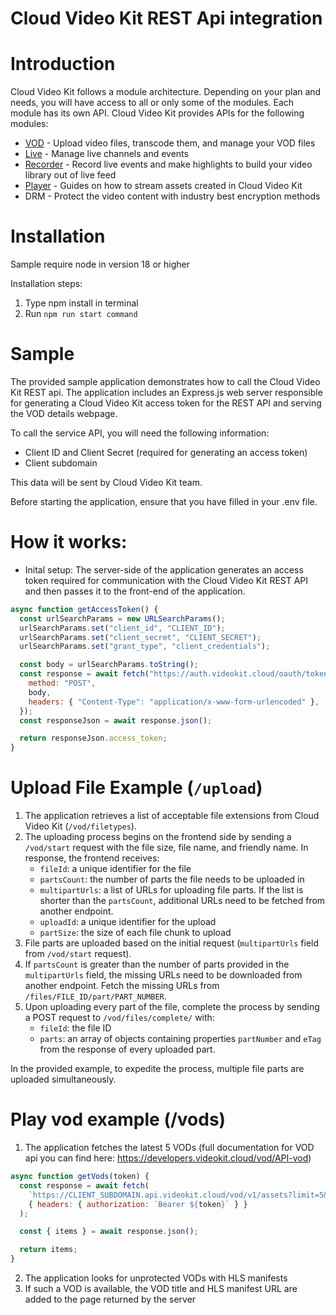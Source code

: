 # Cloud Video Kit REST Api integration

# Introduction

Cloud Video Kit follows a module architecture. Depending on your plan and needs, you will have access to all or only some of the modules. Each module has its own API. Cloud Video Kit provides APIs for the following modules:

- [VOD](https://developers.videokit.cloud/vod/API-vod) - Upload video files, transcode them, and manage your VOD files
- [Live](https://developers.videokit.cloud/live/API-live) - Manage live channels and events
- [Recorder](https://developers.videokit.cloud/recorder/API-recorder) - Record live events and make highlights to build your video library out of live feed
- [Player](https://developers.videokit.cloud/player/API-player) - Guides on how to stream assets created in Cloud Video Kit
- DRM - Protect the video content with industry best encryption methods

# Installation

Sample require node in version 18 or higher

Installation steps:

1. Type npm install in terminal
2. Run `npm run start command`

# Sample

The provided sample application demonstrates how to call the Cloud Video Kit REST api. The application includes an Express.js web server responsible for generating a Cloud Video Kit access token for the REST API and serving the VOD details webpage.

To call the service API, you will need the following information:

- Client ID and Client Secret (required for generating an access token)
- Client subdomain

This data will be sent by Cloud Video Kit team.

Before starting the application, ensure that you have filled in your .env file.

# How it works:

- Inital setup:
  The server-side of the application generates an access token required for communication with the Cloud Video Kit REST API and then passes it to the front-end of the application.

```js
async function getAccessToken() {
  const urlSearchParams = new URLSearchParams();
  urlSearchParams.set("client_id", "CLIENT_ID");
  urlSearchParams.set("client_secret", "CLIENT_SECRET");
  urlSearchParams.set("grant_type", "client_credentials");

  const body = urlSearchParams.toString();
  const response = await fetch("https://auth.videokit.cloud/oauth/token", {
    method: "POST",
    body,
    headers: { "Content-Type": "application/x-www-form-urlencoded" },
  });
  const responseJson = await response.json();

  return responseJson.access_token;
}
```

# Upload File Example (`/upload`)

1. The application retrieves a list of acceptable file extensions from Cloud Video Kit (`/vod/filetypes`).
2. The uploading process begins on the frontend side by sending a `/vod/start` request with the file size, file name, and friendly name. In response, the frontend receives:
   - `fileId`: a unique identifier for the file
   - `partsCount`: the number of parts the file needs to be uploaded in
   - `multipartUrls`: a list of URLs for uploading file parts. If the list is shorter than the `partsCount`, additional URLs need to be fetched from another endpoint.
   - `uploadId`: a unique identifier for the upload
   - `partSize`: the size of each file chunk to upload
3. File parts are uploaded based on the initial request (`multipartUrls` field from `/vod/start` request).
4. If `partsCount` is greater than the number of parts provided in the `multipartUrls` field, the missing URLs need to be downloaded from another endpoint. Fetch the missing URLs from `/files/FILE_ID/part/PART_NUMBER`.
5. Upon uploading every part of the file, complete the process by sending a POST request to `/vod/files/complete/` with:
   - `fileId`: the file ID
   - `parts`: an array of objects containing properties `partNumber` and `eTag` from the response of every uploaded part.

In the provided example, to expedite the process, multiple file parts are uploaded simultaneously.

# Play vod example (/vods)

1. The application fetches the latest 5 VODs (full documentation for VOD api you can find here: https://developers.videokit.cloud/vod/API-vod)

```js
async function getVods(token) {
  const response = await fetch(
    `https://CLIENT_SUBDOMAIN.api.videokit.cloud/vod/v1/assets?limit=5&page=1&sort=lastModificationDate&desc=true`,
    { headers: { authorization: `Bearer ${token}` } }
  );

  const { items } = await response.json();

  return items;
}
```

2. The application looks for unprotected VODs with HLS manifests
3. If such a VOD is available, the VOD title and HLS manifest URL are added to the page returned by the server
